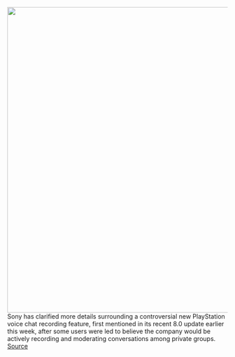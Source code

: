 <img src='https://cdn.vox-cdn.com/thumbor/F_zVZL4KkhlCfEqtAw6ljRKgC-Y=/0x0:2040x1360/1200x800/filters:focal(857x517:1183x843)/cdn.vox-cdn.com/uploads/chorus_image/image/67645224/acastro_200318_1777_ps5_0001.0.jpg' width='700px' /><br/>
Sony has clarified more details surrounding a controversial new PlayStation voice chat recording feature, first mentioned in its recent 8.0 update earlier this week, after some users were led to believe the company would be actively recording and moderating conversations among private groups.
<a href='https://www.theverge.com/2020/10/16/21520156/sony-ps5-voice-chat-recording-update-eavesdropping-moderation'> Source <a/>